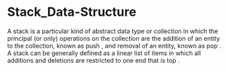 Stack_Data-Structure
====================

A stack is a particular kind of abstract data type or collection in which the principal (or only) operations on the collection are the addition of an entity to the collection, known as push , and removal of an entity, known as pop . A stack can be generally defined as a linear list of items in which all additions and deletions are restricted to one end that is top .
